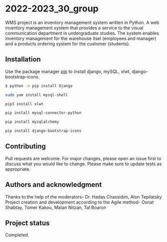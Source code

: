 # 2022-2023_30_group
WMS project is an inventory management system written in Python.
A web inventory management system that provides a service to the visual communication department in undergraduate studies.
The system enables inventory management for the warehouse itsel (employees and manager) and a products ordering system for the customer (students).


## Installation

Use the package manager [pip](https://pip.pypa.io/en/stable/) to install django, mySQL, xlwt, django-bootstrap-icons.

```bash
$ python -m pip install Django
```

```bash
sudo yum install mysql-shell
```

```bash
pip3 install xlwt 
```

```bash
pip install mysql-connector-python
```

```bash
pip install mysqlalchemy
```

```bash
pip install django-bootstrap-icons
```


## Contributing

Pull requests are welcome. For major changes, please open an issue first
to discuss what you would like to change.
Please make sure to update tests as appropriate.

## Authors and acknowledgment

Thanks to the help of the moderators- Dr. Hadas Chassidim, Alon Tepilatsky
Project creation and development according to the Agile method- Osnat Shabtay, Tomer Kakou, Matan Nitzan, Tal Boaron

## Project status

Completed.
